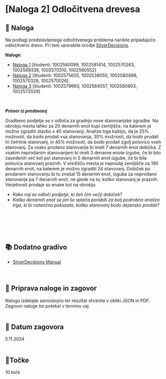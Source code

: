 # [Naloga 2] Odločitvena drevesa

## 📑 Naloga 

Na podlagi predstavljenega odločitvenega problema narišite pripadajočo odločitveno drevo. Pri tem uporabite orodje [SilverDecisions](https://www.silverdecisions.pl/).

**Naloge**:
- [Naloga 1](<Opisi nalog.md#Naloga-1>) [študenti: 1002580099, 1002591414, 1002570263, 1002569338, 1002570310, 1002580552]
- [Naloga 2](<Opisi nalog.md#Naloga-2>) [študenti: 1002575605, 1002538050, 1002580498, 1002570328, 1002570026]
- [Naloga 3](<Opisi nalog.md#Naloga-3>) [študenti: 1002579660, 1002564557, 1002580803, 1002572029]

<br/>

***Primer iz predavanj***

Gradbeno podjetje se v odloča za gradnjo nove stanovanjske zgradbe. Na obrobju mesta lahko za 20 denarnih enot kupi zemljišče, na katerem je možno zgraditi stavbo s 40 stanovanji. Analize trga kažejo, da je 25% možnosti, da bodo prodali vsa stanovanja, 30% možnosti, da bodo prodali tri četrtine stanovanj, in 45% možnosti, da bodo prodali zgolj polovico vseh stanovanj. Za vsako prodano stanovanje bi imeli 7 denarnih enot dobička. Z vsakim neprodanim stanovanjem bi imeli 3 denarne enote izgube, če bi bilo zasedenih več kot pol stanovanj in 5 denarnih enot izgube, če bi bila polovica stanovanj praznih. V središču mesta je naprodaj zemljišče za 190 denarnih enot, na katerem je možno zgraditi 24 stanovanj. Dobiček po prodanem stanovanju bi tu znašal 15 denarnih enot, izguba za neprodano stanovanje pa 7 denarnih enot, ne glede na to, koliko stanovanj je praznih. Verjetnosti prodaje so enake kot na obrobju.

- _Kako naj se odloči podjetje, ki želi čim večji dobiček?_
- _Koliko denarnih enot se jim še splača porabiti za bolj podrobno analizo trga, ki bi natančno pokazala, koliko stanovanj bodo dejansko prodali?_
  
<br/><br/><br/><br/>


## 📚 Dodatno gradivo
- [SilverDecisions Manual](https://www.silverdecisions.pl/)<br/><br/><br/>


## 📨 Priprava naloge in zagovor
Nalogo izdelajte samostojno ter rezultat shranite v obliki JSON in PDF. Zagovor naloge bo potekal v terminu vaj.<br/><br/>


## 📅 Datum zagovora
5.11.2024<br/><br/>


## 🎯Točke
10 točk
